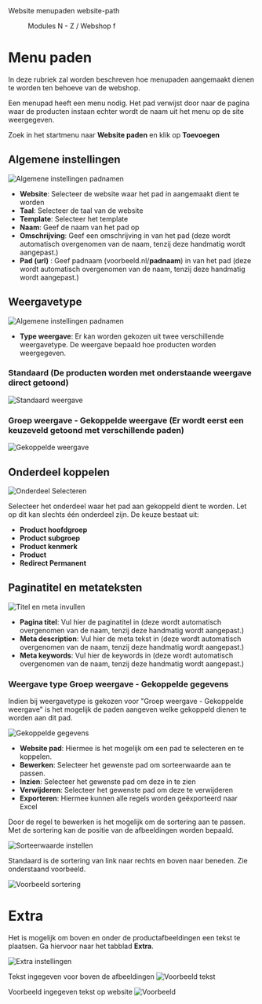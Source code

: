 <properties>
	<page>
		<title>Website menupaden</title>
		<description>Website menupaden</description>
		<context>website-path</context>
	</page>
	<menu>
		<position>Modules N - Z / Webshop</position>
		<title>Menu paden</title>
		<sort>f</sort>
	</menu>
</properties>

# Menu paden #
In deze rubriek zal worden beschreven hoe menupaden aangemaakt dienen te worden ten behoeve van de webshop.

Een menupad heeft een menu nodig. Het pad verwijst door naar de pagina waar de producten instaan echter wordt de naam uit het menu op de site weergegeven.

Zoek in het startmenu naar **Website paden** en klik op **Toevoegen**

## Algemene instellingen ##

![Algemene instellingen padnamen](images/padnaam_instellingen_algemeen.jpg)

- **Website**: Selecteer de website waar het pad in aangemaakt dient te worden
- **Taal**: Selecteer de taal van de website
- **Template**: Selecteer het template
- **Naam**: Geef de naam van het pad op
- **Omschrijving**: Geef een omschrijving in van het pad (deze wordt automatisch overgenomen van de naam, tenzij deze handmatig wordt aangepast.)
- **Pad (url)** : Geef padnaam (voorbeeld.nl/**padnaam**) in van het pad (deze wordt automatisch overgenomen van de naam, tenzij deze handmatig wordt aangepast.) 


## Weergavetype ##

![Algemene instellingen padnamen](images/type_weergave_instellen.jpg)

- **Type weergave**: Er kan worden gekozen uit twee verschillende weergavetype. De weergave bepaald hoe producten worden weergegeven.

### Standaard (De producten worden met onderstaande weergave direct getoond) ###
![Standaard weergave](images/paden-standaard-website.jpg)

### Groep weergave - Gekoppelde weergave (Er wordt eerst een keuzeveld getoond met verschillende paden) ###
![Gekoppelde weergave](images/paden-gekoppelde-website.jpg)

## Onderdeel koppelen ##

![Onderdeel Selecteren](images/onderdeel_selecteren.jpg)

Selecteer het onderdeel waar het pad aan gekoppeld dient te worden. Let op dit kan slechts één onderdeel zijn. De keuze bestaat uit:

- **Product hoofdgroep**
- **Product subgroep**
- **Product kenmerk**
- **Product**
- **Redirect Permanent**


## Paginatitel en metateksten ##

![Titel en meta invullen](images/titel_meta.jpg)

- **Pagina titel**: Vul hier de paginatitel in (deze wordt automatisch overgenomen van de naam, tenzij deze handmatig wordt aangepast.)
- **Meta description**: Vul hier de meta tekst in (deze wordt automatisch overgenomen van de naam, tenzij deze handmatig wordt aangepast.)
- **Meta keywords**: Vul hier de keywords in (deze wordt automatisch overgenomen van de naam, tenzij deze handmatig wordt aangepast.)

### Weergave type Groep weergave - Gekoppelde gegevens ###

Indien bij weergavetype is gekozen voor "Groep weergave - Gekoppelde weergave" is het mogelijk de paden aangeven welke gekoppeld dienen te worden aan dit pad.

![Gekoppelde gegevens](images/paden-gekoppeldegegevens.jpg)

- **Website pad**: Hiermee is het mogelijk om een pad te selecteren en te koppelen.
- **Bewerken**: Selecteer het gewenste pad om sorteerwaarde aan te passen. 
- **Inzien**: Selecteer het gewenste pad om deze in te zien
- **Verwijderen**: Selecteer het gewenste pad om deze te verwijderen
- **Exporteren**: Hiermee kunnen alle regels worden geëxporteerd naar Excel


Door de regel te bewerken is het mogelijk om de sortering aan te passen. Met de sortering kan de positie van de afbeeldingen worden bepaald.

![Sorteerwaarde instellen](images/paden-gekoppeldegegevens-sortering.jpg)

Standaard is de sortering van link naar rechts en boven naar beneden. Zie onderstaand voorbeeld.

![Voorbeeld sortering](images/sortering.jpg)


# Extra #

Het is mogelijk om boven en onder de productafbeeldingen een tekst te plaatsen. Ga hiervoor naar het tabblad **Extra**.

![Extra instellingen](images/paden-extra.jpg)

Tekst ingegeven voor boven de afbeeldingen
![Voorbeeld tekst](images/paden-extra-bovencontent.jpg)

Voorbeeld ingegeven tekst op website
![Voorbeeld ](images/paden-extra-bovencontent-website.jpg)

